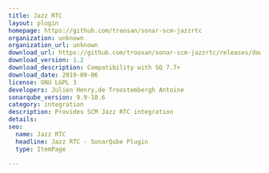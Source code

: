 ```yaml
---
title: Jazz RTC
layout: plugin
homepage: https://github.com/troosan/sonar-scm-jazzrtc
organization: unknown
organization_url: unknown
download_url: https://github.com/troosan/sonar-scm-jazzrtc/releases/download/1.2/sonar-scm-jazzrtc-plugin-1.2.jar
download_version: 1.2
download_description: Compatibility with SQ 7.7+
download_date: 2019-09-06
license: GNU LGPL 3
developers: Julien Henry,de Troostembergh Antoine
sonarqube_version: 9.9-10.6
category: integration
description: Provides SCM Jazz RTC integration
details: 
seo:
  name: Jazz RTC
  headline: Jazz RTC - SonarQube Plugin
  type: ItemPage

---
```

